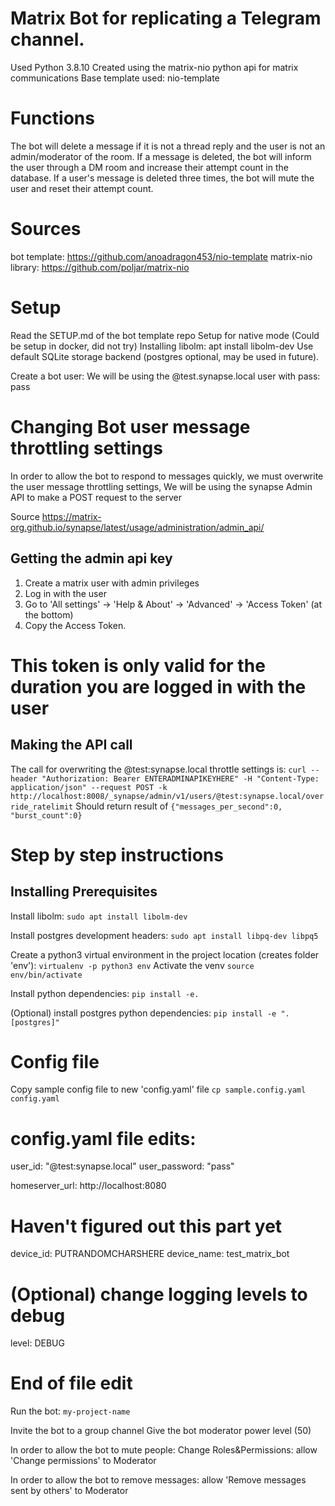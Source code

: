 # Matrix Bot for replicating a Telegram channel.
Used Python 3.8.10
Created using the matrix-nio python api for matrix communications
Base template used: nio-template

# Functions
The bot will delete a message if it is not a thread reply and the user is not an admin/moderator of the room. 
If a message is deleted, the bot will inform the user through a DM room and increase their attempt count in the database.
If a user's message is deleted three times, the bot will mute the user and reset their attempt count.


# Sources
bot template:       https://github.com/anoadragon453/nio-template
matrix-nio library: https://github.com/poljar/matrix-nio

# Setup

Read the SETUP.md of the bot template repo
Setup for native mode (Could be setup in docker, did not try)
Installing libolm: apt install libolm-dev
Use default SQLite storage backend (postgres optional, may be used in future).

Create a bot user:
We will be using the @test.synapse.local user with pass: pass


# Changing Bot user message throttling settings
In order to allow the bot to respond to messages quickly,
we must overwrite the user message throttling settings,
We will be using the synapse Admin API to make a POST request to the server

Source
https://matrix-org.github.io/synapse/latest/usage/administration/admin_api/

## Getting the admin api key
1. Create a matrix user with admin privileges
2. Log in with the user
3. Go to 'All settings' -> 'Help & About' -> 'Advanced' -> 'Access Token' (at the bottom)
4. Copy the Access Token.
# This token is only valid for the duration you are logged in with the user
 
## Making the API call
The call for overwriting the @test:synapse.local throttle settings is:
`curl --header "Authorization: Bearer ENTERADMINAPIKEYHERE" -H "Content-Type: application/json" --request POST -k http://localhost:8008/_synapse/admin/v1/users/@test:synapse.local/override_ratelimit`
Should return result of `{"messages_per_second":0, "burst_count":0}`


# Step by step instructions

## Installing Prerequisites

Install libolm:
`sudo apt install libolm-dev`

Install postgres development headers:
`sudo apt install libpq-dev libpq5`

Create a python3 virtual environment in the project location (creates folder 'env'):
`virtualenv -p python3 env`
Activate the venv
`source env/bin/activate`

Install python dependencies:
`pip install -e.`

(Optional) install postgres python dependencies:
`pip install -e ".[postgres]"`


# Config file

Copy sample config file to new 'config.yaml' file
`cp sample.config.yaml config.yaml`

# config.yaml file edits:

user_id: "@test:synapse.local"
user_password: "pass"

homeserver_url: http://localhost:8080

# Haven't figured out this part yet
device_id: PUTRANDOMCHARSHERE
device_name: test_matrix_bot

# (Optional) change logging levels to debug
level: DEBUG

# End of file edit


Run the bot:
`my-project-name`

Invite the bot to a group channel
Give the bot moderator power level (50)

In order to allow the bot to mute people:
Change Roles&Permissions: allow 'Change permissions' to Moderator 

In order to allow the bot to remove messages:
allow 'Remove messages sent by others' to Moderator
